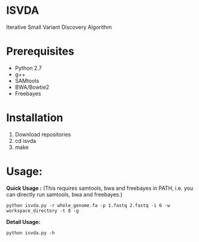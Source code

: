 # ISVDA
Iterative Small Variant Discovery Algorithm
# Prerequisites
- Python 2.7
- g++
- SAMtools
- BWA/Bowtie2
- Freebayes

# Installation
1. Download repositories
2. cd isvda
3. make

# Usage:
**Quick Usage :**
(This requires samtools, bwa and freebayes in PATH, i.e. you can directly run samtools, bwa and freebayes.)

```
python isvda.py -r whole_genome.fa -p 1.fastq 2.fastq -i 6 -w workspace_directory -t 8 -g
```

**Detail Usage:**

```
python isvda.py -h
```
